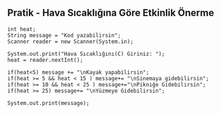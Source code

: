 ## Pratik - Hava Sıcaklığına Göre Etkinlik Önerme
    int heat;
    String message = "Kod yazabilirsin";
    Scanner reader = new Scanner(System.in);
    
    System.out.print("Hava Sıcaklığını(C) Giriniz: ");
    heat = reader.nextInt();
    
    if(heat<5) message += "\nKayak yapabilirsin";
    if(heat >= 5 && heat < 15 ) message+= "\nSinemaya gidebilirsin";
    if(heat >= 10 && heat < 25 ) message+="\nPikniğe Gidebilirsin";
    if(heat >= 25) message+= "\nYüzmeye Gidebilirsin";
    
    System.out.print(message);